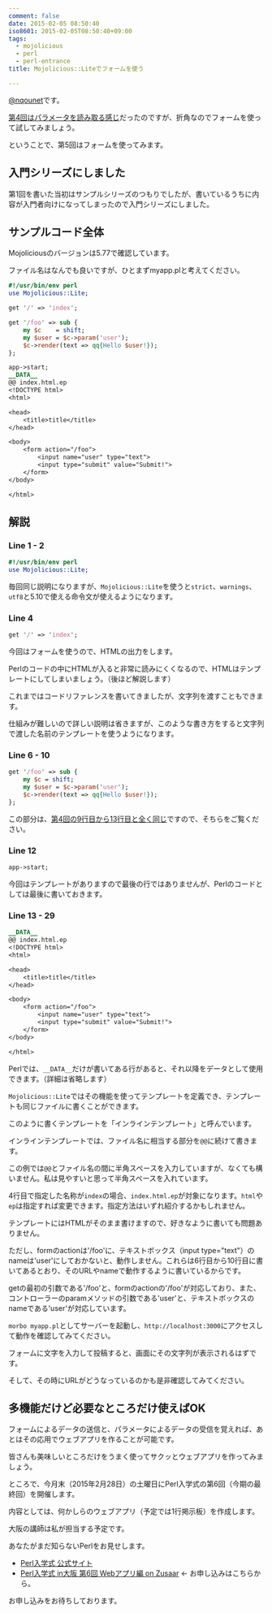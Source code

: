 ```yaml
---
comment: false
date: 2015-02-05 08:50:40
iso8601: 2015-02-05T08:50:40+09:00
tags:
  - mojolicious
  - perl
  - perl-entrance
title: Mojolicious::Liteでフォームを使う

---
```


<p><a href="https://twitter.com/nqounet">@nqounet</a>です。</p>

<p><a href="https://www.nqou.net/2015/02/04/075756" title="Mojolicious::Liteでパラメータを読み取る">第4回はパラメータを読み取る感じ</a>だったのですが、折角なのでフォームを使って試してみましょう。</p>

<p>ということで、第5回はフォームを使ってみます。</p>



<h2>入門シリーズにしました</h2>

<p>第1回を書いた当初はサンプルシリーズのつもりでしたが、書いているうちに内容が入門者向けになってしまったので入門シリーズにしました。</p>

<h2>サンプルコード全体</h2>

<p>Mojoliciousのバージョンは5.77で確認しています。</p>

<p>ファイル名はなんでも良いですが、ひとまずmyapp.plと考えてください。</p>

```perl
#!/usr/bin/env perl
use Mojolicious::Lite;

get '/' => 'index';

get '/foo' => sub {
    my $c    = shift;
    my $user = $c->param('user');
    $c->render(text => qq{Hello $user!});
};

app->start;
__DATA__
@@ index.html.ep
<!DOCTYPE html>
<html>

<head>
    <title>title</title>
</head>

<body>
    <form action="/foo">
        <input name="user" type="text">
        <input type="submit" value="Submit!">
    </form>
</body>

</html>
```

<h2>解説</h2>

<h3>Line 1 - 2</h3>

```perl
#!/usr/bin/env perl
use Mojolicious::Lite;
```

<p>毎回同じ説明になりますが、<code>Mojolicious::Lite</code>を使うと<code>strict</code>、<code>warnings</code>、<code>utf8</code>と5.10で使える命令文が使えるようになります。</p>

<h3>Line 4</h3>

```perl
get '/' => 'index';
```

<p>今回はフォームを使うので、HTMLの出力をします。</p>

<p>Perlのコードの中にHTMLが入ると非常に読みにくくなるので、HTMLはテンプレートにしてしまいましょう。（後ほど解説します）</p>

<p>これまではコードリファレンスを書いてきましたが、文字列を渡すこともできます。</p>

<p>仕組みが難しいので詳しい説明は省きますが、このような書き方をすると文字列で渡した名前のテンプレートを使うようになります。</p>

<h3>Line 6 - 10</h3>

```perl
get '/foo' => sub {
    my $c = shift;
    my $user = $c->param('user');
    $c->render(text => qq{Hello $user!});
};
```

<p>この部分は、<a href="https://www.nqou.net/2015/02/04/075756" title="Mojolicious::Liteでパラメータを読み取る">第4回の9行目から13行目と全く同じ</a>ですので、そちらをご覧ください。</p>

<h3>Line 12</h3>

```perl
app->start;
```

<p>今回はテンプレートがありますので最後の行ではありませんが、Perlのコードとしては最後に書いておきます。</p>

<h3>Line 13 - 29</h3>

```perl
__DATA__
@@ index.html.ep
<!DOCTYPE html>
<html>

<head>
    <title>title</title>
</head>

<body>
    <form action="/foo">
        <input name="user" type="text">
        <input type="submit" value="Submit!">
    </form>
</body>

</html>
```

<p>Perlでは、<code>__DATA__</code>だけが書いてある行があると、それ以降をデータとして使用できます。（詳細は省略します）</p>

<p><code>Mojolicious::Lite</code>ではその機能を使ってテンプレートを定義でき、テンプレートも同じファイルに書くことができます。</p>

<p>このように書くテンプレートを「インラインテンプレート」と呼んでいます。</p>

<p>インラインテンプレートでは、ファイル名に相当する部分を<code>@@</code>に続けて書きます。</p>

<p>この例では<code>@@</code>とファイル名の間に半角スペースを入力していますが、なくても構いません。私は見やすいと思って半角スペースを入れています。</p>

<p>4行目で指定した名称が<code>index</code>の場合、<code>index.html.ep</code>が対象になります。<code>html</code>や<code>ep</code>は指定すれば変更できます。指定方法はいずれ紹介するかもしれません。</p>

<p>テンプレートにはHTMLがそのまま書けますので、好きなように書いても問題ありません。</p>

<p>ただし、formのactionは'/foo'に、テキストボックス（input type="text"）のnameは'user'にしておかないと、動作しません。これらは6行目から10行目に書いてあるとおり、そのURLやnameで動作するように書いているからです。</p>

<p>getの最初の引数である'/foo'と、formのactionの'/foo'が対応しており、また、コントローラーのparamメソッドの引数である'user'と、テキストボックスのnameである'user'が対応しています。</p>

<p><code>morbo myapp.pl</code>としてサーバーを起動し、<code>http://localhost:3000</code>にアクセスして動作を確認してみてください。</p>

<p>フォームに文字を入力して投稿すると、画面にその文字列が表示されるはずです。</p>

<p>そして、その時にURLがどうなっているのかも是非確認してみてください。</p>

<h2>多機能だけど必要なところだけ使えばOK</h2>

<p>フォームによるデータの送信と、パラメータによるデータの受信を覚えれば、あとはその応用でウェブアプリを作ることが可能です。</p>

<p>皆さんも美味しいところだけをうまく使ってサクッとウェブアプリを作ってみましょう。</p>

<p>ところで、今月末（2015年2月28日）の土曜日にPerl入学式の第6回（今期の最終回）を開催します。</p>

<p>内容としては、何かしらのウェブアプリ（予定では1行掲示板）を作成します。</p>

<p>大阪の講師は私が担当する予定です。</p>

<p>あなたがまだ知らないPerlをお見せします。</p>

<ul>
<li><a href="http://www.perl-entrance.org/">Perl入学式 公式サイト</a></li>
<li><a href="http://www.zusaar.com/event/12837005">Perl入学式 in大阪 第6回 Webアプリ編 on Zusaar</a> ← お申し込みはこちらから。</li>
</ul>

<p>お申し込みをお待ちしております。</p>
    	
